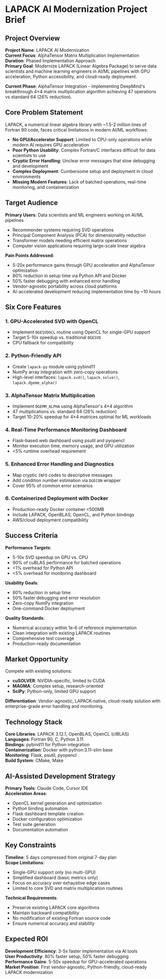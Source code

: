# LAPACK AI Modernization Project Brief

## Project Overview

**Project Name**: LAPACK AI Modernization  
**Current Focus**: AlphaTensor Matrix Multiplication Implementation  
**Duration**: Phased Implementation Approach  
**Primary Goal**: Modernize LAPACK (Linear Algebra Package) to serve data scientists and machine learning engineers in AI/ML pipelines with GPU acceleration, Python accessibility, and cloud-ready deployment.

**Current Phase**: AlphaTensor Integration - implementing DeepMind's breakthrough 4×4 matrix multiplication algorithm achieving 47 operations vs standard 64 (26% reduction).

## Core Problem Statement

LAPACK, a numerical linear algebra library with ~1.5-2 million lines of Fortran 90 code, faces critical limitations in modern AI/ML workflows:

- **No GPU/Accelerator Support**: Limited to CPU-only operations while modern AI requires GPU acceleration
- **Poor Python Usability**: Complex Fortran/C interfaces difficult for data scientists to use
- **Cryptic Error Handling**: Unclear error messages that slow debugging and development
- **Complex Deployment**: Cumbersome setup and deployment in cloud environments
- **Missing Modern Features**: Lack of batched operations, real-time monitoring, and containerization

## Target Audience

**Primary Users**: Data scientists and ML engineers working on AI/ML pipelines
- Recommender systems requiring SVD operations
- Principal Component Analysis (PCA) for dimensionality reduction
- Transformer models needing efficient matrix operations
- Computer vision applications requiring large-scale linear algebra

**Pain Points Addressed**:
- 5-20x performance gains through GPU acceleration and AlphaTensor optimization
- 80% reduction in setup time via Python API and Docker
- 50% faster debugging with enhanced error handling
- Vendor-agnostic portability across cloud platforms
- AI-accelerated development reducing implementation time by ~10 hours

## Six Core Features

### 1. GPU-Accelerated SVD with OpenCL
- Implement `DGESVDOCL` routine using OpenCL for single-GPU support
- Target 5-10x speedup vs. traditional `DGESVD`
- CPU fallback for compatibility

### 2. Python-Friendly API
- Create `lapack-py` module using pybind11
- NumPy array integration with zero-copy operations
- High-level interfaces: `lapack.svd()`, `lapack.solve()`, `lapack.dgemm_alpha()`

### 3. AlphaTensor Matrix Multiplication
- Implement `DGEMM_ALPHA` using AlphaTensor's 4×4 algorithm  
- 47 multiplications vs. standard 64 (26% reduction)
- Target 10-20% speedup for 4×4 matrices optimal for ML workloads

### 4. Real-Time Performance Monitoring Dashboard
- Flask-based web dashboard using psutil and pyopencl
- Monitor execution time, memory usage, and GPU utilization
- <5% runtime overhead requirement

### 5. Enhanced Error Handling and Diagnostics
- Map cryptic `INFO` codes to descriptive messages
- Add condition number estimation via `DGECON` wrapper
- Cover 95% of common error scenarios

### 6. Containerized Deployment with Docker
- Production-ready Docker container <500MB
- Include LAPACK, OpenBLAS, OpenCL, and Python bindings
- AWS/cloud deployment compatibility

## Success Criteria

**Performance Targets**:
- 5-10x SVD speedup on GPU vs. CPU
- 90% of cuBLAS performance for batched operations
- <1% overhead for Python API
- <5% overhead for monitoring dashboard

**Usability Goals**:
- 80% reduction in setup time
- 50% faster debugging and error resolution
- Zero-copy NumPy integration
- One-command Docker deployment

**Quality Standards**:
- Numerical accuracy within 1e-6 of reference implementation
- Clean integration with existing LAPACK routines
- Comprehensive test coverage
- Production-ready documentation

## Market Opportunity

Compete with existing solutions:
- **cuSOLVER**: NVIDIA-specific, limited to CUDA
- **MAGMA**: Complex setup, research-oriented
- **SciPy**: Python-only, limited GPU support

**Differentiation**: Vendor-agnostic, LAPACK-native, cloud-ready solution with enterprise-grade error handling and monitoring.

## Technology Stack

**Core Libraries**: LAPACK 3.12.1, OpenBLAS, OpenCL (clBLAS)  
**Languages**: Fortran 90, C, Python 3.11  
**Bindings**: pybind11 for Python integration  
**Containerization**: Docker with python:3.11-slim base  
**Monitoring**: Flask, psutil, pyopencl  
**Build System**: CMake, Make  

## AI-Assisted Development Strategy

**Primary Tools**: Claude Code, Cursor IDE  
**Acceleration Areas**:
- OpenCL kernel generation and optimization
- Python binding automation
- Flask dashboard template creation
- Docker configuration optimization
- Test suite generation
- Documentation automation

## Key Constraints

**Timeline**: 5 days compressed from original 7-day plan  
**Scope Limitations**:
- Single-GPU support only (no multi-GPU)
- Simplified dashboard (basic metrics only)
- Focus on accuracy over exhaustive edge cases
- Limited to core SVD and matrix multiplication routines

**Technical Requirements**:
- Preserve existing LAPACK core algorithms
- Maintain backward compatibility
- No modification of existing Fortran source code
- Ensure numerical accuracy and stability

## Expected ROI

**Development Efficiency**: 3-5x faster implementation via AI tools  
**User Productivity**: 80% faster setup, 50% faster debugging  
**Performance Gains**: 5-50x speedup for GPU-accelerated operations  
**Market Position**: First vendor-agnostic, Python-friendly, cloud-ready LAPACK modernization 